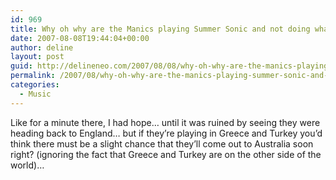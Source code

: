 ```yaml
---
id: 969
title: Why oh why are the Manics playing Summer Sonic and not doing what all bands seem to do and come onwards to Australia?
date: 2007-08-08T19:44:04+00:00
author: deline
layout: post
guid: http://delineneo.com/2007/08/08/why-oh-why-are-the-manics-playing-summer-sonic-and-not-doing-what-all-bands-seem-to-do-and-come-onwards-to-australia/
permalink: /2007/08/why-oh-why-are-the-manics-playing-summer-sonic-and-not-doing-what-all-bands-seem-to-do-and-come-onwards-to-australia/
categories:
  - Music
---
```

Like for a minute there, I had hope&#8230; until it was ruined by seeing they were heading back to England&#8230; but if they&#8217;re playing in Greece and Turkey you&#8217;d think there must be a slight chance that they&#8217;ll come out to Australia soon right? (ignoring the fact that Greece and Turkey are on the other side of the world)&#8230;